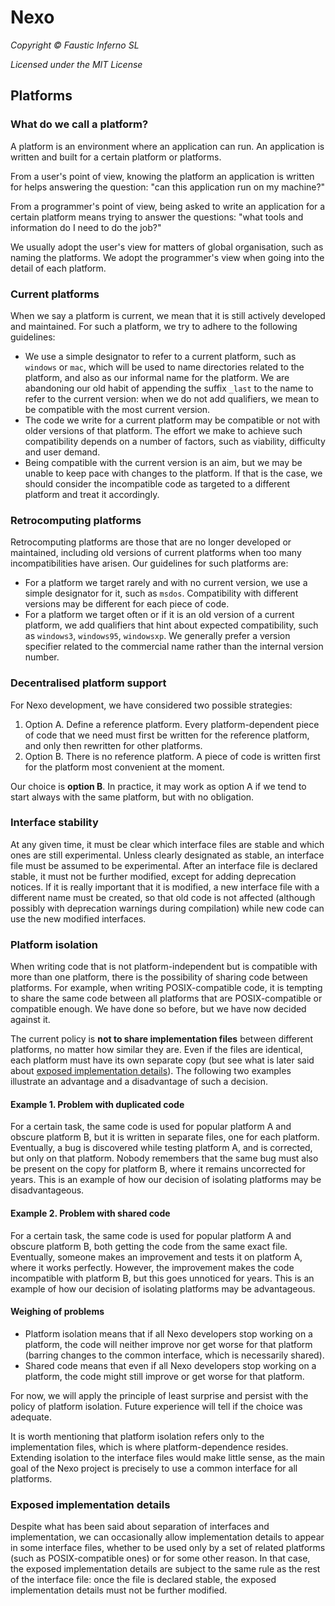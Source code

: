 # Nexo

*Copyright © Faustic Inferno SL*

*Licensed under the MIT License*

## Platforms

### What do we call a platform?

A platform is an environment where an application can run. An application is written and built for a certain platform or platforms.

From a user's point of view, knowing the platform an application is written for helps answering the question: "can this application run on my machine?"

From a programmer's point of view, being asked to write an application for a certain platform means trying to answer the questions: "what tools and information do I need to do the job?"

We usually adopt the user's view for matters of global organisation, such as naming the platforms. We adopt the programmer's view when going into the detail of each platform.

### Current platforms

When we say a platform is current, we mean that it is still actively developed and maintained. For such a platform, we try to adhere to the following guidelines:

* We use a simple designator to refer to a current platform, such as `windows` or `mac`, which will be used to name directories related to the platform, and also as our informal name for the platform. We are abandoning our old habit of appending the suffix `_last` to the name to refer to the current version: when we do not add qualifiers, we mean to be compatible with the most current version.
* The code we write for a current platform may be compatible or not with older versions of that platform. The effort we make to achieve such compatibility depends on a number of factors, such as viability, difficulty and user demand.
* Being compatible with the current version is an aim, but we may be unable to keep pace with changes to the platform. If that is the case, we should consider the incompatible code as targeted to a different platform and treat it accordingly.

### Retrocomputing platforms

Retrocomputing platforms are those that are no longer developed or maintained, including old versions of current platforms when too many incompatibilities have arisen. Our guidelines for such platforms are:

* For a platform we target rarely and with no current version, we use a simple designator for it, such as `msdos`. Compatibility with different versions may be different for each piece of code.
* For a platform we target often or if it is an old version of a current platform, we add qualifiers that hint about expected compatibility, such as `windows3`, `windows95`, `windowsxp`. We generally prefer a version specifier related to the commercial name rather than the internal version number.

### Decentralised platform support

For Nexo development, we have considered two possible strategies:

1. Option A. Define a reference platform. Every platform-dependent piece of code that we need must first be written for the reference platform, and only then rewritten for other platforms.
2. Option B. There is no reference platform. A piece of code is written first for the platform most convenient at the moment.

Our choice is **option B**. In practice, it may work as option A if we tend to start always with the same platform, but with no obligation.

### Interface stability

At any given time, it must be clear which interface files are stable and which ones are still experimental. Unless clearly designated as stable, an interface file must be assumed to be experimental. After an interface file is declared stable, it must not be further modified, except for adding deprecation notices. If it is really important that it is modified, a new interface file with a different name must be created, so that old code is not affected (although possibly with deprecation warnings during compilation) while new code can use the new modified interfaces.

### Platform isolation

When writing code that is not platform-independent but is compatible with more than one platform, there is the possibility of sharing code between platforms. For example, when writing POSIX-compatible code, it is tempting to share the same code between all platforms that are POSIX-compatible or compatible enough. We have done so before, but we have now decided against it.

The current policy is **not to share implementation files** between different platforms, no matter how similar they are. Even if the files are identical, each platform must have its own separate copy (but see what is later said about [exposed implementation details](#exposed-implementation-details)). The following two examples illustrate an advantage and a disadvantage of such a decision.

#### Example 1. Problem with duplicated code

For a certain task, the same code is used for popular platform A and obscure platform B, but it is written in separate files, one for each platform. Eventually, a bug is discovered while testing platform A, and is corrected, but only on that platform. Nobody remembers that the same bug must also be present on the copy for platform B, where it remains uncorrected for years. This is an example of how our decision of isolating platforms may be disadvantageous.

#### Example 2. Problem with shared code

For a certain task, the same code is used for popular platform A and obscure platform B, both getting the code from the same exact file. Eventually, someone makes an improvement and tests it on platform A, where it works perfectly. However, the improvement makes the code incompatible with platform B, but this goes unnoticed for years. This is an example of how our decision of isolating platforms may be advantageous.

#### Weighing of problems

* Platform isolation means that if all Nexo developers stop working on a platform, the code will neither improve nor get worse for that platform (barring changes to the common interface, which is necessarily shared).
* Shared code means that even if all Nexo developers stop working on a platform, the code might still improve or get worse for that platform.

For now, we will apply the principle of least surprise and persist with the policy of platform isolation. Future experience will tell if the choice was adequate.

It is worth mentioning that platform isolation refers only to the implementation files, which is where platform-dependence resides. Extending isolation to the interface files would make little sense, as the main goal of the Nexo project is precisely to use a common interface for all platforms.

### Exposed implementation details

Despite what has been said about separation of interfaces and implementation, we can occasionally allow implementation details to appear in some interface files, whether to be used only by a set of related platforms (such as POSIX-compatible ones) or for some other reason. In that case, the exposed implementation details are subject to the same rule as the rest of the interface file: once the file is declared stable, the exposed implementation details must not be further modified.
